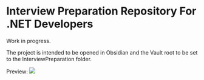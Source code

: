 # Interview Preparation Repository For .NET Developers

Work in progress.

The project is intended to be opened in Obsidian and the Vault root to be set to the InterviewPreparation folder.

Preview:
![](Media/Dotnet%20Developer%20Mindmap.png)